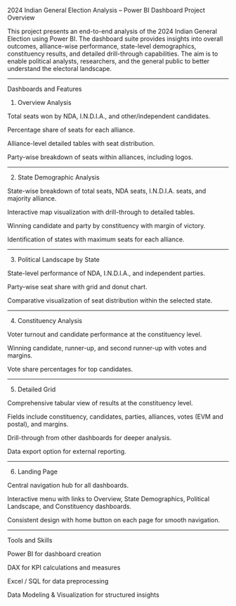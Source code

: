2024 Indian General Election Analysis – Power BI Dashboard
Project Overview

This project presents an end-to-end analysis of the 2024 Indian General Election using Power BI.
The dashboard suite provides insights into overall outcomes, alliance-wise performance, state-level demographics, constituency results, and detailed drill-through capabilities.
The aim is to enable political analysts, researchers, and the general public to better understand the electoral landscape.

-----------

Dashboards and Features
1. Overview Analysis

Total seats won by NDA, I.N.D.I.A., and other/independent candidates.

Percentage share of seats for each alliance.

Alliance-level detailed tables with seat distribution.

Party-wise breakdown of seats within alliances, including logos.

---------

2. State Demographic Analysis

State-wise breakdown of total seats, NDA seats, I.N.D.I.A. seats, and majority alliance.

Interactive map visualization with drill-through to detailed tables.

Winning candidate and party by constituency with margin of victory.

Identification of states with maximum seats for each alliance.

---------

3. Political Landscape by State

State-level performance of NDA, I.N.D.I.A., and independent parties.

Party-wise seat share with grid and donut chart.

Comparative visualization of seat distribution within the selected state.

--------

4. Constituency Analysis

Voter turnout and candidate performance at the constituency level.

Winning candidate, runner-up, and second runner-up with votes and margins.

Vote share percentages for top candidates.

---------

5. Detailed Grid

Comprehensive tabular view of results at the constituency level.

Fields include constituency, candidates, parties, alliances, votes (EVM and postal), and margins.

Drill-through from other dashboards for deeper analysis.

Data export option for external reporting.

-------

6. Landing Page

Central navigation hub for all dashboards.

Interactive menu with links to Overview, State Demographics, Political Landscape, and Constituency dashboards.

Consistent design with home button on each page for smooth navigation.

--------

Tools and Skills

Power BI for dashboard creation

DAX for KPI calculations and measures

Excel / SQL for data preprocessing

Data Modeling & Visualization for structured insights
